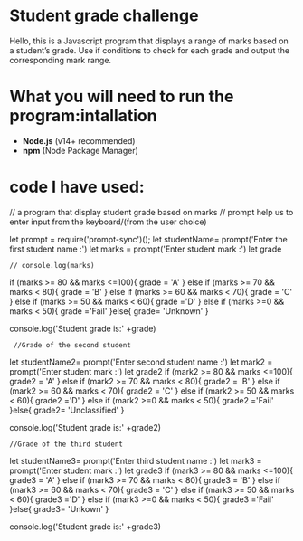 # Student grade challenge

Hello, this is a Javascript program that displays a range of marks based on a student’s grade.
Use if conditions to check for each grade and output the corresponding mark range.

# What you will need to run the program:intallation

- **Node.js** (v14+ recommended)
- **npm** (Node Package Manager)
  

# code I have used:

// a program that display student grade based on marks
// prompt help us to enter input from the keyboard/(from the user choice)

let prompt =  require('prompt-sync')();
let studentName= prompt('Enter the first student name :')
let marks = prompt('Enter student mark :')
let grade

    // console.log(marks)

if (marks >= 80 && marks <=100){
grade = 'A'
} else if (marks >= 70 && marks < 80){
    grade = 'B'
} else if (marks >= 60 && marks < 70){
    grade = 'C'
} else if (marks >= 50 && marks < 60){
    grade ='D'
} else if (marks >=0 && marks < 50){
    grade ='Fail'
}else{
    grade= 'Unknown'
}

console.log('Student grade is:' +grade)

     //Grade of the second student

let studentName2= prompt('Enter second student name :')
let mark2 = prompt('Enter student mark :')
let grade2
if (mark2 >= 80 && marks <=100){
    grade2 = 'A'
    } else if (mark2 >= 70 && marks < 80){
        grade2 = 'B'
    } else if (mark2 >= 60 && marks < 70){
        grade2 = 'C'
    } else if (mark2 >= 50 && marks < 60){
        grade2 ='D'
    } else if (mark2 >=0 && marks < 50){
        grade2 ='Fail'
    }else{
        grade2= 'Unclassified'
    }
    
  console.log('Student grade is:' +grade2)

    //Grade of the third student

let studentName3= prompt('Enter third student name :')
let mark3 = prompt('Enter student mark :')
let grade3
if (mark3 >= 80 && marks <=100){
    grade3 = 'A'
    } else if (mark3 >= 70 && marks < 80){
        grade3 = 'B'
    } else if (mark3 >= 60 && marks < 70){
        grade3 = 'C'
    } else if (mark3 >= 50 && marks < 60){
        grade3 ='D'
    } else if (mark3 >=0 && marks < 50){
        grade3 ='Fail'
    }else{
        grade3= 'Unkown'
    }
    
  console.log('Student grade is:' +grade3)
